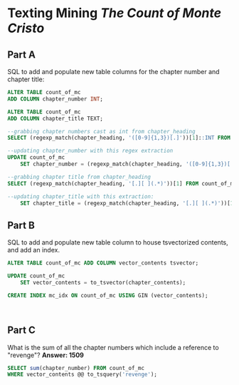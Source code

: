 # Texting Mining _The Count of Monte Cristo_

## Part A
SQL to add and populate new table columns for the chapter number and chapter title:
```sql
ALTER TABLE count_of_mc 
ADD COLUMN chapter_number INT; 

ALTER TABLE count_of_mc 
ADD COLUMN chapter_title TEXT; 

--grabbing chapter numbers cast as int from chapter_heading 
SELECT (regexp_match(chapter_heading, '([0-9]{1,3})[.]'))[1]::INT FROM count_of_mc; 

--updating chapter_number with this regex extraction
UPDATE count_of_mc 
    SET chapter_number = (regexp_match(chapter_heading, '([0-9]{1,3})[.]'))[1]::INT;

--grabbing chapter title from chapter_heading 
SELECT (regexp_match(chapter_heading, '[.][ ](.*)'))[1] FROM count_of_mc; 

--updating chapter_title with this extraction: 
    SET chapter_title = (regexp_match(chapter_heading, '[.][ ](.*)'))[1];


```

## Part B
SQL to add and populate new table column to house tsvectorized contents, and add an index.
```sql
ALTER TABLE count_of_mc ADD COLUMN vector_contents tsvector; 

UPDATE count_of_mc 
    SET vector_contents = to_tsvector(chapter_contents);

CREATE INDEX mc_idx ON count_of_mc USING GIN (vector_contents); 




```

## Part C
What is the sum of all the chapter numbers which include a reference to "revenge"?
**Answer: 1509** 
```sql
SELECT sum(chapter_number) FROM count_of_mc
WHERE vector_contents @@ to_tsquery('revenge');

```
